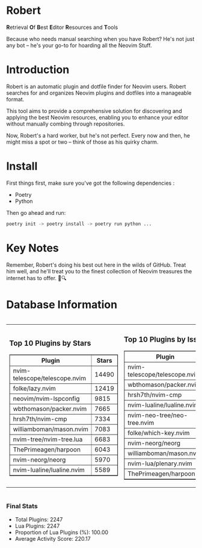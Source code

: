 # Robert

**R**etrieval
**O**f
**B**est
**E**ditor
**R**esources and
**T**ools

Because who needs manual searching when you have Robert?
He's not just any bot – he's your go-to for hoarding all the Neovim Stuff.

# Introduction
Robert is an automatic plugin and dotfile finder for Neovim users. Robert searches for and organizes Neovim plugins and dotfiles into a manageable format.

This tool aims to provide a comprehensive solution for discovering and applying the best Neovim resources, enabling you to enhance your editor without manually combing through repositories.

Now, Robert's a hard worker, but he's not perfect. Every now and then, he might miss a spot or two – think of those as his quirky charm. 

# Install
 First things first, make sure you've got the following dependencies :
  - Poetry 
  - Python 

Then go ahead and run:

```bash
poetry init -> poetry install -> poetry run python ...
```
# Key Notes

Remember, Robert's doing his best out here in the wilds of GitHub. Treat him well, and he'll treat you to the finest collection of Neovim treasures the internet has to offer. 🎩🔍


# Database Information

<div style='display:flex;flex-direction:row;justify-content:space-between;'><table><tr><td><h3>Top 10 Plugins by Stars</h3><table border="1"><tr><th>Plugin</th><th>Stars</th></tr><tr><td>nvim-telescope/telescope.nvim</td><td>14490</td></tr><tr><td>folke/lazy.nvim</td><td>12419</td></tr><tr><td>neovim/nvim-lspconfig</td><td>9815</td></tr><tr><td>wbthomason/packer.nvim</td><td>7665</td></tr><tr><td>hrsh7th/nvim-cmp</td><td>7334</td></tr><tr><td>williamboman/mason.nvim</td><td>7083</td></tr><tr><td>nvim-tree/nvim-tree.lua</td><td>6683</td></tr><tr><td>ThePrimeagen/harpoon</td><td>6043</td></tr><tr><td>nvim-neorg/neorg</td><td>5970</td></tr><tr><td>nvim-lualine/lualine.nvim</td><td>5589</td></tr></table></td><td><h3>Top 10 Plugins by Issues</h3><table border="1"><tr><th>Plugin</th><th>Issues</th></tr><tr><td>nvim-telescope/telescope.nvim</td><td>331</td></tr><tr><td>wbthomason/packer.nvim</td><td>305</td></tr><tr><td>hrsh7th/nvim-cmp</td><td>247</td></tr><tr><td>nvim-lualine/lualine.nvim</td><td>208</td></tr><tr><td>nvim-neo-tree/neo-tree.nvim</td><td>186</td></tr><tr><td>folke/which-key.nvim</td><td>171</td></tr><tr><td>nvim-neorg/neorg</td><td>171</td></tr><tr><td>williamboman/mason.nvim</td><td>161</td></tr><tr><td>nvim-lua/plenary.nvim</td><td>124</td></tr><tr><td>ThePrimeagen/harpoon</td><td>102</td></tr></table></td><td><h3>Top 10 Plugins by Forks</h3><table border="1"><tr><th>Plugin</th><th>Forks</th></tr><tr><td>neovim/nvim-lspconfig</td><td>2021</td></tr><tr><td>nvim-telescope/telescope.nvim</td><td>799</td></tr><tr><td>nvim-tree/nvim-tree.lua</td><td>596</td></tr><tr><td>nvim-lualine/lualine.nvim</td><td>452</td></tr><tr><td>folke/tokyonight.nvim</td><td>364</td></tr><tr><td>hrsh7th/nvim-cmp</td><td>364</td></tr><tr><td>ThePrimeagen/harpoon</td><td>346</td></tr><tr><td>jackMort/ChatGPT.nvim</td><td>303</td></tr><tr><td>folke/lazy.nvim</td><td>295</td></tr><tr><td>nvimdev/lspsaga.nvim</td><td>285</td></tr></table></td></tr></table></div>

### Final Stats
- Total Plugins: 2247
- Lua Plugins: 2247
- Proportion of Lua Plugins (%): 100.00
- Average Activity Score: 220.17
